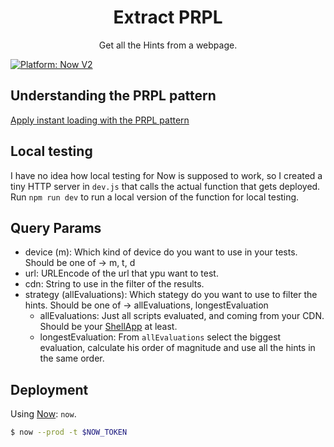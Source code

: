 <div align="center">
	<h1>Extract PRPL</h1>
	<p>Get all the Hints from a webpage.</p>
</div>

[![Platform: Now V2](https://img.shields.io/badge/platform-Now%20V2-50e3c2.svg)](https://zeit.co/now)

## Understanding the PRPL pattern

[Apply instant loading with the PRPL pattern](https://web.dev/apply-instant-loading-with-prpl/)

## Local testing

I have no idea how local testing for Now is supposed to work, so I created a tiny HTTP server in `dev.js` that calls the actual function that gets deployed.
Run `npm run dev` to run a local version of the function for local testing.

## Query Params

- device (m): Which kind of device do you want to use in your tests. Should be one of -> m, t, d
- url: URLEncode of the url that ypu want to test.
- cdn: String to use in the filter of the results.
- strategy (allEvaluations): Which stategy do you want to use to filter the hints. Should be one of -> allEvaluations, longestEvaluation
  - allEvaluations: Just all scripts evaluated, and coming from your CDN. Should be your [ShellApp](https://developers.google.com/web/fundamentals/architecture/app-shell) at least.
  - longestEvaluation: From `allEvaluations` select the biggest evaluation, calculate his order of magnitude and use all the hints in the same order.

## Deployment

Using [Now](https://zeit.co/now): `now`.

```sh
$ now --prod -t $NOW_TOKEN
```

